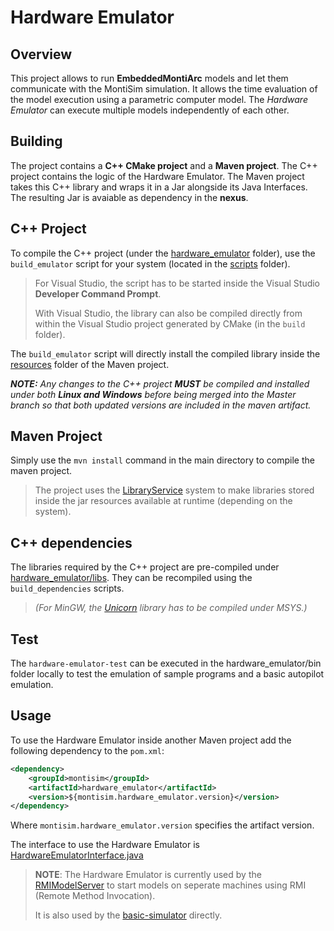 # Hardware Emulator



## Overview
This project allows to run **EmbeddedMontiArc** models and let them communicate with the MontiSim simulation. It allows the time evaluation of the model execution using a parametric computer model. The *Hardware Emulator* can execute multiple models independently of each other.



## Building
The project contains a **C++ CMake project** and a **Maven project**. 
The C++ project contains the logic of the Hardware Emulator.
The Maven project takes this C++ library and wraps it in a Jar alongside its Java Interfaces. The resulting Jar is avaiable as dependency in the **nexus**.

## C++ Project
To compile the C++ project (under the [hardware_emulator](hardware_emulator) folder), use the `build_emulator` script for your system (located in the [scripts](scripts) folder).

> For Visual Studio, the script has to be started inside the Visual Studio **Developer Command Prompt**.
> 
> With Visual Studio, the library can also be compiled directly from within the Visual Studio project generated by CMake (in the `build` folder).

The `build_emulator` script will directly install the compiled library inside the [resources](src/main/resources) folder of the Maven project.

_**NOTE:** Any changes to the C++ project **MUST** be compiled and installed under both **Linux and Windows** before being merged into the Master branch so that both updated versions are included in the maven artifact._

## Maven Project

Simply use the `mvn install` command in the main directory to compile the maven project. 

> The project uses the [LibraryService](https://git.rwth-aachen.de/monticore/EmbeddedMontiArc/simulators/commons/blob/master/src/main/java/commons/utils/LibraryService.java) system to make libraries stored inside the jar resources available at runtime (depending on the system).

## C++ dependencies

The libraries required by the C++ project are pre-compiled under [hardware_emulator/libs](hardware_emulator/libs). They can be recompiled using the `build_dependencies` scripts.

> *(For MinGW, the [Unicorn](unicorn) library has to be compiled under MSYS.)*


## Test

The `hardware-emulator-test` can be executed in the hardware_emulator/bin folder locally to test the emulation of sample programs and a basic autopilot emulation.


## Usage

To use the Hardware Emulator inside another Maven project add the following dependency to the `pom.xml`:
```xml
<dependency>
    <groupId>montisim</groupId>
    <artifactId>hardware_emulator</artifactId>
    <version>${montisim.hardware_emulator.version}</version>
</dependency>
```
Where `montisim.hardware_emulator.version` specifies the artifact version.

The interface to use the Hardware Emulator is [HardwareEmulatorInterface.java](src/main/java/de/rwth_aachen/git/monticore/EmbeddedMontiArc/simulators/hardware_emulator/HardwareEmulatorInterface.java)

> **NOTE**: The Hardware Emulator is currently used by the [RMIModelServer](https://git.rwth-aachen.de/monticore/EmbeddedMontiArc/simulators/RMIModelServer) to start models on seperate machines using RMI (Remote Method Invocation).
>
> It is also used by the [basic-simulator](https://git.rwth-aachen.de/monticore/EmbeddedMontiArc/simulators/basic-simulator) directly.
